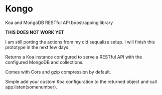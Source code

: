 # Kongo
Koa and MongoDB RESTful API boostrapping library

**THIS DOES NOT WORK YET**

I am still porting the actions from my old sequalize setup.
I will finish this prototype in the next few days.

Returns a Koa instance configured to serve a RESTful API with the configured MongoDB and collections.

Comes with Cors and  gzip compression by default.

Simple add your custom Koa configuration to the returned object and call app.listen(somenumber).
